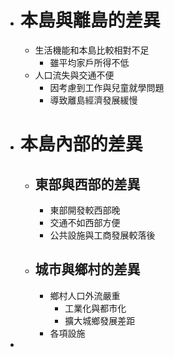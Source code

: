 - # 本島與離島的差異
	- 生活機能和本島比較相對不足
		- 雖平均家戶所得不低
	- 人口流失與交通不便
		- 因考慮到工作與兒童就學問題
		- 導致離島經濟發展緩慢
- # 本島內部的差異
	- ## 東部與西部的差異
		- 東部開發較西部晚
		- 交通不如西部方便
		- 公共設施與工商發展較落後
	- ## 城市與鄉村的差異
		- 鄉村人口外流嚴重
			- 工業化與都市化
			- 擴大城鄉發展差距
		- 各項設施
-